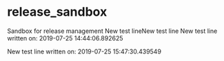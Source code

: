 # release_sandbox
Sandbox for release management
New test lineNew test line
New test line written on: 2019-07-25 14:44:06.892625

New test line written on: 2019-07-25 15:47:30.439549
